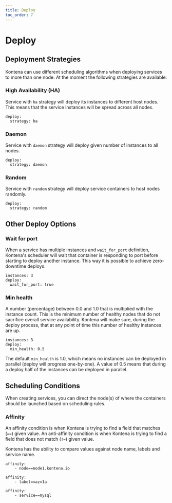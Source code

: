 ```yaml
---
title: Deploy
toc_order: 7
---
```

# Deploy

## Deployment Strategies
Kontena can use different scheduling algorithms when deploying services to more than one node. At the moment the following strategies are available:

### High Availability (HA)

Service with `ha` strategy will deploy its instances to different host nodes. This means that the service instances will be spread across all nodes.

```
deploy:
  strategy: ha
```

### Daemon

Service with `daemon` strategy will deploy given number of instances to all nodes.

```
deploy:
  strategy: daemon
```

### Random

Service with `random` strategy will deploy service containers to host nodes randomly.

```
deploy:
  strategy: random
```

## Other Deploy Options

### Wait for port

When a service has multiple instances and `wait_for_port` definition, Kontena's scheduler will wait that container is responding to port before starting to deploy another instance. This way it is possible to achieve zero-downtime deploys.

```
instances: 3
deploy:
  wait_for_port: true
```

### Min health

A number (percentage) between 0.0 and 1.0 that is multiplied with the instance count. This is the minimum number of healthy nodes that do not sacrifice overall service availability. Kontena will make sure, during the deploy process, that at any point of time this number of healthy instances are up.

```
instances: 3
deploy:
  min_health: 0.5
```

The default `min_health` is 1.0, which means no instances can be deployed in parallel (deploy will progress one-by-one). A value of 0.5 means that during a deploy half of the instances can be deployed in parallel.


## Scheduling Conditions

When creating services, you can direct the node(s) of where the containers should be launched based on scheduling rules.

### Affinity

An affinity condition is when Kontena is trying to find a field that matches (`==`) given value. An anti-affinity condition is when Kontena is trying to find a field that does not match (`!=`) given value.

Kontena has the ability to compare values against node name, labels and service name.

```
affinity:
    - node==node1.kontena.io
```

```
affinity:
    - label==az=1a
```

```
affinity:
    - service==mysql
```
